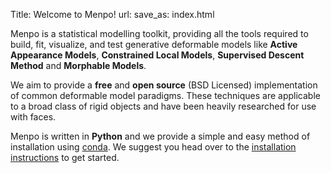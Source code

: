 Title: Welcome to Menpo!
url:
save_as: index.html

Menpo is a statistical modelling toolkit, providing all the tools required to
build, fit, visualize, and test generative deformable models like
**Active Appearance Models**, **Constrained Local Models**, **Supervised Descent
Method** and **Morphable Models**.

We aim to provide a **free** and **open source** (BSD Licensed) implementation
of common deformable model paradigms. These techniques are applicable to a
broad class of rigid objects and have been heavily researched for use with
faces.

Menpo is written in **Python** and we provide a simple and easy method of
installation using [conda](http://conda.pydata.org/). We suggest you head over
to the [installation instructions]({filename}/pages/installation/index.md)
to get started.
